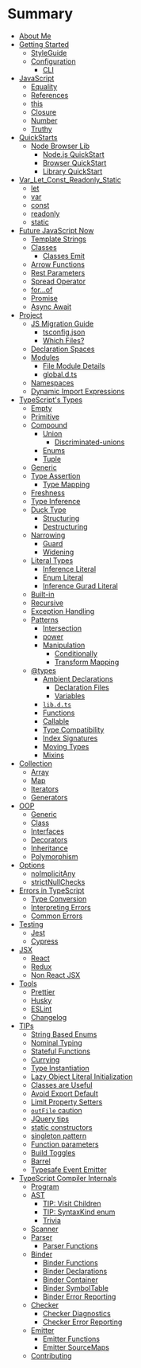 # Summary

* [About Me](AboutMe.md) <!--completed-->
* [Getting Started](TypeScript.md) <!--completed-->
  * [StyleGuide](styleguide/styleguide.md)
  * [Configuration](configuration/configuration.md) <!--completed-->
    * [CLI](configuration/cli.md) <!--completed-->
* [JavaScript](javascript/recap.md)
  * [Equality](javascript/equality_condition.md) <!--completed-->
  * [References](javascript/references.md) <!--completed-->
  * [this](javascript/this.md) <!--completed-->
  * [Closure](javascript/closure.md) <!--completed-->
  * [Number](javascript/number.md) <!--completed-->
  * [Truthy](javascript/truthy.md) <!--completed-->
* [QuickStarts](quick/quick.md)  <!--completed-->
  * [Node Browser Lib](quick/quick.md)  <!--completed-->
    * [Node.js QuickStart](quick/nodejs.md)  <!--completed-->
    * [Browser QuickStart](quick/browser.md)  <!--completed-->
    * [Library QuickStart](quick/library.md)  <!--completed-->  
* [Var_Let_Const_Readonly_Static](defination/defination.md) <!--completed-->
  * [let](defination/let.md) <!--completed-->
  * [var](defination/var.md) <!--completed-->
  * [const](defination/const.md)   <!--completed-->
  * [readonly](types/readonly/readonly.md)   <!--completed-->
  * [static](types/static/static.md)   <!--completed-->
* [Future JavaScript Now](future-javascript.md) 
  * [Template Strings](types/string/template-strings.md)  <!--completed-->  
  * [Classes](classes.md)
    * [Classes Emit](classes-emit.md)
  * [Arrow Functions](arrow-functions.md)
  * [Rest Parameters](rest-parameters.md)
  * [Spread Operator](spread-operator.md)
  * [for...of](for...of.md)  
  * [Promise](promise.md)
  * [Async Await](async/async.md)
* [Project](project/project.md)
  * [JS Migration Guide](types/migrating.md) <!--completed-->   
    * [tsconfig.json](project/tsconfig.md) <!--completed--> 
    * [Which Files?](project/files.md)
  * [Declaration Spaces](project/declarationspaces.md)  <!--completed--> 
  * [Modules](project/modules.md) 
    * [File Module Details](project/external-modules.md)
    * [global.d.ts](project/globals.md)
  * [Namespaces](project/namespaces.md)  <!--completed-->
  * [Dynamic Import Expressions](project/dynamic-import-expressions.md) <!--completed-->  
* [TypeScript's Types](types/types.md) <!--completed-->
  * [Empty](types/empty.md) <!--completed-->
  * [Primitive](types/primitive/primitive.md) <!--completed-->  
  * [Compound](types/compound/compound.md)  <!--completed-->
    * [Union](types/compound/union/union.md) <!--completed-->
      * [Discriminated-unions](types/compound/union/discriminated-unions.md) <!--completed-->
    * [Enums](types/compound/enum/enum.md)  <!--completed-->
    * [Tuple](types/compound/tuple/tuple.md) <!--completed-->
  * [Generic](types/generic/generic.md)       <!--completed-->  
  * [Type Assertion](types/type-assertion.md)<!--completed-->
    * [Type Mapping](types/mapping.md)  <!--completed-->  
  * [Freshness](types/freshness.md)  <!--completed-->    
  * [Type Inference](types/type-inference.md)
  * [Duck Type](types/duck/duck.md) <!--completed-->
    * [Structuring](types/duck/structural/structural.md) <!--completed-->
    * [Destructuring](types/duck/structural/destructuring.md) <!--completed-->
  * [Narrowing](types/narrowing/narrowing.md)   <!--completed-->    
      * [Guard](types/narrowing/guard.md)   <!--completed-->    
      * [Widening](types/narrowing/widening.md)  <!--completed-->        
  * [Literal Types](types/literal/literal-types.md)<!--completed-->
    * [Inference Literal](types/inference-literal-types.md)   <!--completed-->
    * [Enum Literal](types/enum-literal-type.md)   <!--completed-->    
    * [Inference Gurad Literal](types/inference-literal-gurad-type.md)   <!--completed-->  
  * [Built-in](types/builtin/builtin.md) <!--completed-->    
  * [Recursive](types/recursive/recursive.md) <!--completed-->
  * [Exception Handling](types/exceptions/exceptions.md)  <!--completed-->  
  * [Patterns](types/patterns/patterns.md) <!--completed-->          
    * [Intersection](types/patterns/intersection/intersection.md) <!--completed-->      
    * [power](types/patterns/power/power.md) <!--completed-->   
    * [Manipulation](types/patterns/manipulation/manipulation.md) <!--completed-->      
      * [Conditionally](types/patterns/manipulation/conditional.md) <!--completed-->      
      * [Transform Mapping](types/patterns/manipulation/transform-mapping.md) <!--completed-->            
  * [@types](types/module/@types.md) <!--completed--> 
    * [Ambient Declarations](types/module/ambient/intro.md)<!--completed-->
      * [Declaration Files](types/module/ambient/d.ts.md)<!--completed-->
      * [Variables](types/module/ambient/variables.md)    <!--completed-->
    * [`lib.d.ts`](types/lib.d.ts.md)
    * [Functions](types/functions.md)
    * [Callable](types/callable.md)        
    * [Type Compatibility](types/type-compatibility.md)  
    * [Index Signatures](types/system/index-signatures.md)
    * [Moving Types](types/moving-types.md)
    * [Mixins](types/mixins.md)
* [Collection](collection/collection.md)<!--completed-->    
  * [Array](collection/array.md)    <!--completed-->    
  * [Map](collection/map.md)        <!--completed-->    
  * [Iterators](collection/iterators.md)  <!--completed-->    
  * [Generators](collection/generators.md)  <!--completed-->  
* [OOP](oop/oop.md)  
  * [Generic](types/generic/generic.md)    
  * [Class](oop/class.md)    
  * [Interfaces](oop/interfaces.md)  
  * [Decorators](oop/decorators.md)      
  * [Inheritance](oop/inheritance.md)        
  * [Polymorphism](oop/polymorphism.md)          
* [Options](options/intro.md)
  * [noImplicitAny](options/noImplicitAny.md)
  * [strictNullChecks](options/strictNullChecks.md)
* [Errors in TypeScript](errors/main.md)
  * [Type Conversion](types/conversion.md)  <!--completed-->  
  * [Interpreting Errors](errors/interpreting-errors.md)  
  * [Common Errors](errors/common-errors.md)
* [Testing](testing/intro.md)
  * [Jest](testing/jest.md)
  * [Cypress](testing/cypress.md)
* [JSX](jsx/tsx.md)
  * [React](jsx/react.md)
  * [Redux](jsx/redux.md)
  * [Non React JSX](jsx/others.md)  
* [Tools](tools/intro.md)
  * [Prettier](tools/prettier.md)
  * [Husky](tools/husky.md)
  * [ESLint](tools/eslint.md)
  * [Changelog](tools/changelog.md)
* [TIPs](tips/main.md)
  * [String Based Enums](tips/stringEnums.md)
  * [Nominal Typing](tips/nominalTyping.md)
  * [Stateful Functions](tips/statefulFunctions.md)
  * [Currying](tips/currying.md)
  * [Type Instantiation](tips/typeInstantiation.md)
  * [Lazy Object Literal Initialization](tips/lazyObjectLiteralInitialization.md)
  * [Classes are Useful](tips/classesAreUseful.md)
  * [Avoid Export Default](tips/defaultIsBad.md)
  * [Limit Property Setters](tips/propertySetters.md)
  * [`outFile` caution](tips/outFile.md)
  * [JQuery tips](tips/jquery.md)
  * [static constructors](tips/staticConstructor.md)
  * [singleton pattern](tips/singleton.md)
  * [Function parameters](tips/functionParameters.md)
  * [Build Toggles](tips/build-toggles.md)
  * [Barrel](tips/barrel.md)  
  * [Typesafe Event Emitter](tips/typed-event.md)
* [TypeScript Compiler Internals](compiler/overview.md)
  * [Program](compiler/program.md)
  * [AST](compiler/ast.md)
    * [TIP: Visit Children](compiler/ast-tip-children.md)
    * [TIP: SyntaxKind enum](compiler/ast-tip-syntaxkind.md)
    * [Trivia](compiler/ast-trivia.md)
  * [Scanner](compiler/scanner.md)
  * [Parser](compiler/parser.md)
    * [Parser Functions](compiler/parser-functions.md)
  * [Binder](compiler/binder.md)
    * [Binder Functions](compiler/binder-functions.md)
    * [Binder Declarations](compiler/binder-declarations.md)
    * [Binder Container](compiler/binder-container.md)
    * [Binder SymbolTable](compiler/binder-symboltable.md)
    * [Binder Error Reporting](compiler/binder-diagnostics.md)
  * [Checker](compiler/checker.md)
    * [Checker Diagnostics](compiler/checker-global.md)
    * [Checker Error Reporting](compiler/checker-diagnostics.md)
  * [Emitter](compiler/emitter.md)
    * [Emitter Functions](compiler/emitter-functions.md)
    * [Emitter SourceMaps](compiler/emitter-sourcemaps.md)
  * [Contributing](compiler/contributing.md)
